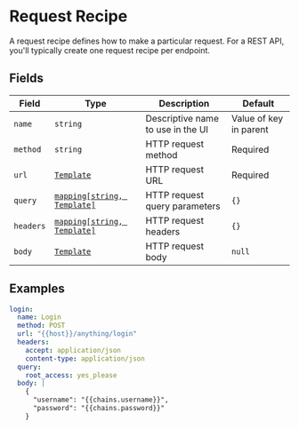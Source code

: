 # Request Recipe

A request recipe defines how to make a particular request. For a REST API, you'll typically create one request recipe per endpoint.

## Fields

| Field     | Type                                         | Description                       | Default                |
| --------- | -------------------------------------------- | --------------------------------- | ---------------------- |
| `name`    | `string`                                     | Descriptive name to use in the UI | Value of key in parent |
| `method`  | `string`                                     | HTTP request method               | Required               |
| `url`     | [`Template`](./template.md)                  | HTTP request URL                  | Required               |
| `query`   | [`mapping[string, Template]`](./template.md) | HTTP request query parameters     | `{}`                   |
| `headers` | [`mapping[string, Template]`](./template.md) | HTTP request headers              | `{}`                   |
| `body`    | [`Template`](./template.md)                  | HTTP request body                 | `null`                 |

## Examples

```yaml
login:
  name: Login
  method: POST
  url: "{{host}}/anything/login"
  headers:
    accept: application/json
    content-type: application/json
  query:
    root_access: yes_please
  body: |
    {
      "username": "{{chains.username}}",
      "password": "{{chains.password}}"
    }
```
